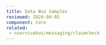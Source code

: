 ```yaml
---
title: Data Bus Samples
reviewed: 2024-04-01
component: Core
related:
 - nservicebus/messaging/claimcheck
---
```

